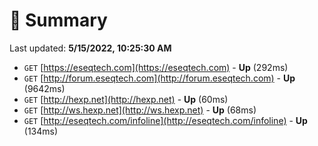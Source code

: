 # 📖 Summary
Last updated: **5/15/2022, 10:25:30 AM**

- `GET` [https://eseqtech.com](https://eseqtech.com) - **Up** (292ms)
- `GET` [http://forum.eseqtech.com](http://forum.eseqtech.com) - **Up** (9642ms)
- `GET` [http://hexp.net](http://hexp.net) - **Up** (60ms)
- `GET` [http://ws.hexp.net](http://ws.hexp.net) - **Up** (68ms)
- `GET` [http://eseqtech.com/infoline](http://eseqtech.com/infoline) - **Up** (134ms)
